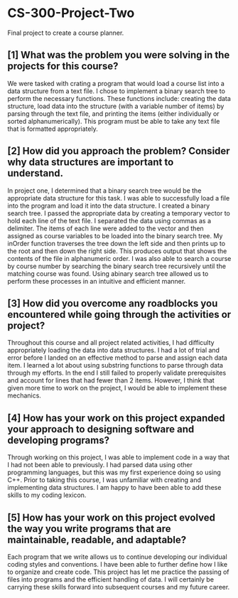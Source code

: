 # CS-300-Project-Two
Final project to create a course planner.

[1] What was the problem you were solving in the projects for this course?
--------------------------------------------------------------------------
We were tasked with crating a program that would load a course list into a data structure from a text file.
I chose to implement a binary search tree to perform the necessary functions. These functions include: creating
the data structure, load data into the structure (with a variable number of items) by parsing through the text
file, and printing the items (either individually or sorted alphanumerically). This program must be able to take 
any text file that is formatted appropriately.

[2] How did you approach the problem? Consider why data structures are important to understand.
-----------------------------------------------------------------------------------------------
In project one, I determined that a binary search tree would be the appropriate data structure for this task. 
I was able to successfully load a file into the program and load it into the data structure. I created a binary
search tree. I passed the appropriate data by creating a temporary vector to hold each line of the text file. 
I separated the data using commas as a delimiter. The items of each line were added to the vector and then assigned
as course variables to be loaded into the binary search tree. My inOrder function traverses the tree down the left 
side and then prints up to the root and then down the right side. This produces output that shows the contents of the
file in alphanumeric order. I was also able to search a course by course number by searching the binary search tree recursively
until the matching course was found. Using abinary search tree allowed us to perform these processes in an intuitive and 
efficient manner. 

[3] How did you overcome any roadblocks you encountered while going through the activities or project?
------------------------------------------------------------------------------------------------------
Throughout this course and all project related activities, I had difficulty appropriately loading the data into data structures. 
I had a lot of trial and error before I landed on an effective method to parse and assign each data item. I learned a lot about 
using substring functions to parse through data through my efforts. In the end I still failed to properly validate prerequisites
and account for lines that had fewer than 2 items. However, I think that given more time to work on the project, I would be able 
to implement these mechanics. 

[4] How has your work on this project expanded your approach to designing software and developing programs?
-----------------------------------------------------------------------------------------------------------
Through working on this project, I was able to implement code in a way that I had not been able to previously. I had parsed data
using other programming languages, but this was my first experience doing so using C++. Prior to taking this course, I was unfamiliar
with creating and implementing data structures. I am happy to have been able to add these skills to my coding lexicon.

[5] How has your work on this project evolved the way you write programs that are maintainable, readable, and adaptable?
------------------------------------------------------------------------------------------------------------------------
Each program that we write allows us to continue developing our individual coding styles and conventions. I have been able to further
define how I like to organize and create code. This project has let me practice the passing of files into programs and the efficient 
handling of data. I will certainly be carrying these skills forward into subsequent courses and my future career.
